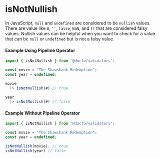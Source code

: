 # isNotNullish

In JavaScript, `null` and `undefined` are considered to be `nullish` values. There are value like `0`, `''`, `false`, `NaN`, and `[]` that are considered falsy values. Nullish values can be helpful when you want to check for a value that can be `null` or `undefined` but is not a falsy value.

#### Example Using Pipeline Operator

```javascript
import { isNotNullish } from '@ducto/validators';

const movie = "The Shawshank Redemption";
const year = undefined;

movie
  |> isNotNullish(#) // true

year
  |> isNotNullish(#) // false
```

#### Example Without Pipeline Operator

```javascript
import { isNotNullish } from '@ducto/validators';

const movie = "The Shawshank Redemption";
const year = undefined;

isNotNullish(movie); // true
isNotNullish(year) // false
```

